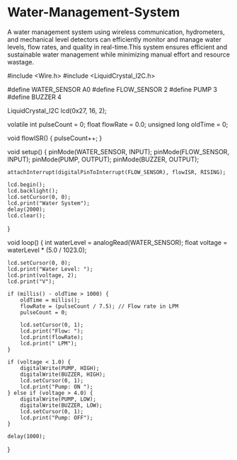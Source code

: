 # Water-Management-System
A water management system using wireless communication, hydrometers, and mechanical level detectors can efficiently monitor and manage water levels, flow rates, and quality in real-time.This system ensures efficient and sustainable water management while minimizing manual effort and resource wastage.

#include <Wire.h>
#include <LiquidCrystal_I2C.h>

#define WATER_SENSOR A0
#define FLOW_SENSOR 2
#define PUMP 3
#define BUZZER 4

LiquidCrystal_I2C lcd(0x27, 16, 2);

volatile int pulseCount = 0;
float flowRate = 0.0;
unsigned long oldTime = 0;

void flowISR() {
    pulseCount++;
}

void setup() {
    pinMode(WATER_SENSOR, INPUT);
    pinMode(FLOW_SENSOR, INPUT);
    pinMode(PUMP, OUTPUT);
    pinMode(BUZZER, OUTPUT);

    attachInterrupt(digitalPinToInterrupt(FLOW_SENSOR), flowISR, RISING);

    lcd.begin();
    lcd.backlight();
    lcd.setCursor(0, 0);
    lcd.print("Water System");
    delay(2000);
    lcd.clear();
}

void loop() {
    int waterLevel = analogRead(WATER_SENSOR);
    float voltage = waterLevel * (5.0 / 1023.0);
    
    lcd.setCursor(0, 0);
    lcd.print("Water Level: ");
    lcd.print(voltage, 2);
    lcd.print("V");

    if (millis() - oldTime > 1000) {
        oldTime = millis();
        flowRate = (pulseCount / 7.5); // Flow rate in LPM
        pulseCount = 0;

        lcd.setCursor(0, 1);
        lcd.print("Flow: ");
        lcd.print(flowRate);
        lcd.print(" LPM");
    }

    if (voltage < 1.0) {
        digitalWrite(PUMP, HIGH);
        digitalWrite(BUZZER, HIGH);
        lcd.setCursor(0, 1);
        lcd.print("Pump: ON ");
    } else if (voltage > 4.0) {
        digitalWrite(PUMP, LOW);
        digitalWrite(BUZZER, LOW);
        lcd.setCursor(0, 1);
        lcd.print("Pump: OFF");
    }

    delay(1000);
}
